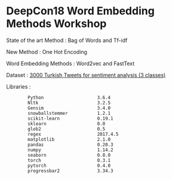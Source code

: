# DeepCon18 Word Embedding Methods Workshop

State of the art Method  : Bag of Words and Tf-idf

New Method : One Hot Encoding

Word Embedding Methods : Word2vec and FastText


Dataset : [3000 Turkish Tweets for sentiment analysis (3 classes)](http://www.kemik.yildiz.edu.tr/?id=28)


Libraries : 


            Python                    3.6.4
            Nltk                      3.2.5
            Gensim                    3.4.0
            snowballstemmer           1.2.1
            scikit-learn              0.19.1
            sklearn                   0.0
            glob2                     0.5
            regex                     2017.4.5 
            matplotlib                2.1.0
            pandas                    0.20.3
            numpy                     1.14.2
            seaborn                   0.8.0
            torch                     0.3.1
            pytorch                   0.4.0
            progressbar2              3.34.3




